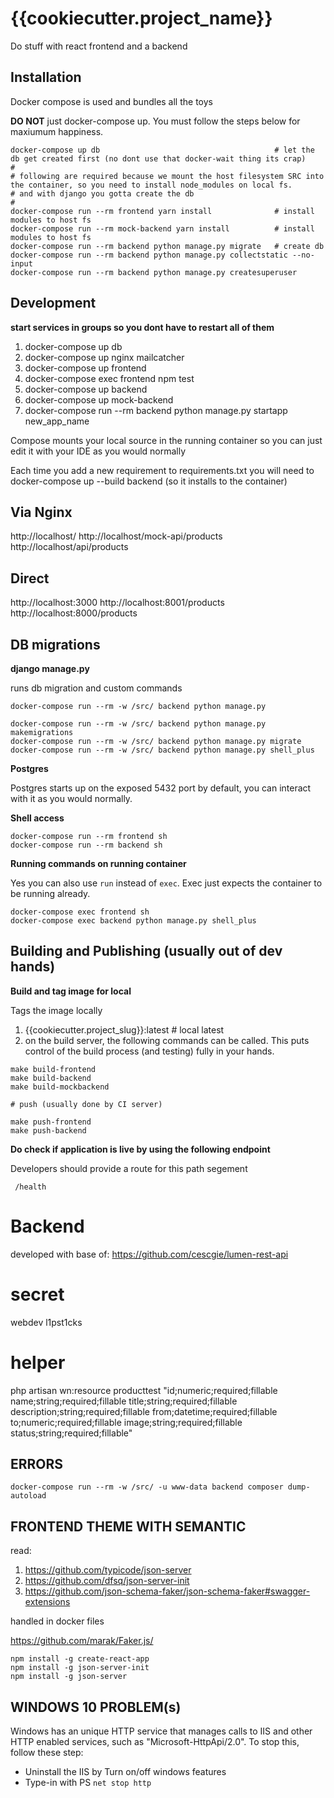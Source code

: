 {{cookiecutter.project_name}}
=============================

Do stuff with react frontend and a backend


## Installation

Docker compose is used and bundles all the toys

**DO NOT** just docker-compose up.
You must follow the steps below for maxiumum happiness.

```
docker-compose up db                                       # let the db get created first (no dont use that docker-wait thing its crap)
#
# following are required because we mount the host filesystem SRC into the container, so you need to install node_modules on local fs.
# and with django you gotta create the db
#
docker-compose run --rm frontend yarn install              # install modules to host fs
docker-compose run --rm mock-backend yarn install          # install modules to host fs
docker-compose run --rm backend python manage.py migrate   # create db
docker-compose run --rm backend python manage.py collectstatic --no-input
docker-compose run --rm backend python manage.py createsuperuser
```

Development
-----------

**start services in groups so you dont have to restart all of them**

1. docker-compose up db
2. docker-compose up nginx mailcatcher
3. docker-compose up frontend
4. docker-compose exec frontend npm test
5. docker-compose up backend
6. docker-compose up mock-backend
7. docker-compose run --rm backend python manage.py startapp new_app_name

Compose mounts your local source in the running container so you can just edit it with your IDE as you would normally

Each time you add a new requirement to requirements.txt you will need to docker-compose up --build backend (so it installs to the container)

Via Nginx
---------

http://localhost/
http://localhost/mock-api/products
http://localhost/api/products

Direct
------

http://localhost:3000
http://localhost:8001/products
http://localhost:8000/products


DB migrations
-------------

**django manage.py**

runs db migration and custom commands

```
docker-compose run --rm -w /src/ backend python manage.py

docker-compose run --rm -w /src/ backend python manage.py makemigrations
docker-compose run --rm -w /src/ backend python manage.py migrate
docker-compose run --rm -w /src/ backend python manage.py shell_plus
```

**Postgres**

Postgres starts up on the exposed 5432 port by default, you can interact with it as you would normally.


**Shell access**

```
docker-compose run --rm frontend sh
docker-compose run --rm backend sh
```

**Running commands on running container**

Yes you can also use `run` instead of `exec`. Exec just expects the container to be running already.

```
docker-compose exec frontend sh
docker-compose exec backend python manage.py shell_plus
```

Building and Publishing (usually out of dev hands)
--------------------------------------------------


**Build and tag image for local**

Tags the image locally

1. {{cookiecutter.project_slug}}:latest  # local latest
2. on the build server, the following commands can be called. This puts control of the build process (and testing) fully in your hands.

```
make build-frontend
make build-backend
make build-mockbackend

# push (usually done by CI server)

make push-frontend
make push-backend
```


**Do check if application is live by using the following endpoint**

Developers should provide a route for this path segement

```
 /health
```

# Backend

developed with base of: https://github.com/cescgie/lumen-rest-api


# secret

webdev
l1pst1cks



# helper 

php artisan wn:resource producttest "id;numeric;required;fillable name;string;required;fillable title;string;required;fillable description;string;required;fillable from;datetime;required;fillable to;numeric;required;fillable image;string;required;fillable status;string;required;fillable"

## ERRORS

```
docker-compose run --rm -w /src/ -u www-data backend composer dump-autoload
```

## FRONTEND THEME WITH SEMANTIC

read:

1. https://github.com/typicode/json-server
2. https://github.com/dfsq/json-server-init
3. https://github.com/json-schema-faker/json-schema-faker#swagger-extensions

handled in docker files

https://github.com/marak/Faker.js/

```
npm install -g create-react-app
npm install -g json-server-init
npm install -g json-server
```


## WINDOWS 10 PROBLEM(s)
Windows has an unique HTTP service that manages calls to IIS and other HTTP enabled services, such as "Microsoft-HttpApi/2.0".
To stop this, follow these step:
* Uninstall the IIS by Turn on/off windows features
* Type-in with PS `net stop http`



